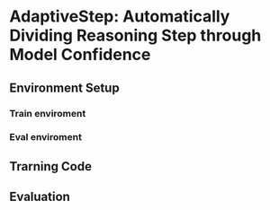 # AdaptiveStep: Automatically Dividing Reasoning Step through Model Confidence

## Environment Setup

### Train enviroment


### Eval enviroment

## Trarning Code

## Evaluation

